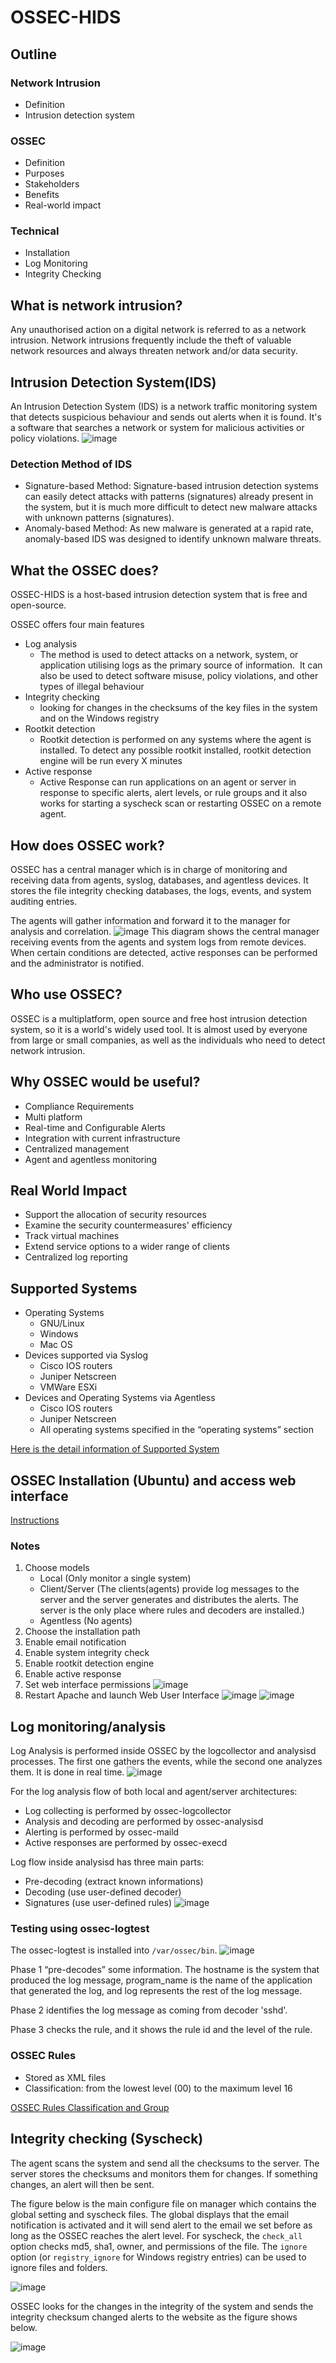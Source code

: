 # OSSEC-HIDS
## Outline
### Network Intrusion
- Definition
- Intrusion detection system
### OSSEC
- Definition
- Purposes
- Stakeholders
- Benefits
- Real-world impact
### Technical 
- Installation
- Log Monitoring
- Integrity Checking

## What is network intrusion?
Any unauthorised action on a digital network is referred to as a network intrusion. Network intrusions frequently include the theft of valuable network resources and always threaten network and/or data security.

## Intrusion Detection System(IDS)
An Intrusion Detection System (IDS) is a network traffic monitoring system that detects suspicious behaviour and sends out alerts when it is found. It's a software that searches a network or system for malicious activities or policy violations.
![image](https://user-images.githubusercontent.com/101413304/158044875-157579ba-2e24-40cf-a146-67c6e6178600.png)

### Detection Method of IDS
- Signature-based Method: Signature-based intrusion detection systems can easily detect attacks with patterns (signatures) already present in the system, but it is much more difficult to detect new malware attacks with unknown patterns (signatures).
- Anomaly-based Method: As new malware is generated at a rapid rate, anomaly-based IDS was designed to identify unknown malware threats.

## What the OSSEC does?
OSSEC-HIDS is a host-based intrusion detection system that is free and open-source.

OSSEC offers four main features
- Log analysis 
  - The method is used to detect attacks on a network, system, or application utilising logs as the primary source of information.  It can also be used to detect software misuse, policy violations, and other types of illegal behaviour
- Integrity checking
  - looking for changes in the checksums of the key files in the system and on the Windows registry
- Rootkit detection
  - Rootkit detection is performed on any systems where the agent is installed. To detect any possible rootkit installed, rootkit detection engine will be run every X minutes
- Active response
  - Active Response can run applications on an agent or server in response to specific alerts, alert levels, or rule groups and it also works for starting a syscheck scan or restarting OSSEC on a remote agent.

## How does OSSEC work?
OSSEC has a central manager which is in charge of monitoring and receiving data from agents, syslog, databases, and agentless devices. It stores the file integrity checking databases, the logs, events, and system auditing entries.

The agents will gather information and forward it to the manager for analysis and correlation.
![image](https://user-images.githubusercontent.com/101413304/158046271-3242a4a1-d0cc-4538-8743-e67b2ab5fbcd.png)
This diagram shows the central manager receiving events from the agents and system logs from remote devices. When certain conditions are detected, active responses can be performed and the administrator is notified.

## Who use OSSEC?
OSSEC is a multiplatform, open source and free host intrusion detection system, so it is a world's widely used tool. It is almost used by everyone from large or small companies, as well as the individuals who need to detect network intrusion.

## Why OSSEC would be useful?
- Compliance Requirements
- Multi platform
- Real-time and Configurable Alerts
- Integration with current infrastructure
- Centralized management
- Agent and agentless monitoring

## Real World Impact
- Support the allocation of security resources
- Examine the security countermeasures' efficiency
- Track virtual machines 
- Extend service options to a wider range of clients
- Centralized log reporting

## Supported Systems
- Operating Systems
  - GNU/Linux
  - Windows
  - Mac OS
- Devices supported via Syslog 
  - Cisco IOS routers
  - Juniper Netscreen
  - VMWare ESXi
- Devices and Operating Systems via Agentless 
  - Cisco IOS routers
  - Juniper Netscreen
  - All operating systems specified in the “operating systems” section

[Here is the detail information of Supported System](https://www.ossec.net/docs/docs/manual/supported-systems.html)

## OSSEC Installation (Ubuntu) and access web interface
[Instructions](https://hendgrow.com/ugs/HendGrow-OSSEC-OPEN-SOURCE-HIDS-WITH-WEB-USER-INTERFACE.pdf)
### Notes
1. Choose models
    - Local (Only monitor a single system)
    - Client/Server (The clients(agents) provide log messages to the server and the server generates and distributes the alerts. The server is the only place where rules and decoders are installed.)
    - Agentless (No agents)
2. Choose the installation path
3. Enable email notification
4. Enable system integrity check
5. Enable rootkit detection engine
6. Enable active response
7. Set web interface permissions
![image](https://user-images.githubusercontent.com/101413304/158048764-e2f27c0e-aaac-4a85-b7db-00bdb3e74769.png)
8. Restart Apache and launch Web User Interface
![image](https://user-images.githubusercontent.com/101413304/158048778-95d67c3d-8a5d-414a-ac18-1ee84ee62c08.png)
![image](https://user-images.githubusercontent.com/101413304/158048743-67670b0b-2ad4-4a62-a8b1-07ed31ff270b.png)

## Log monitoring/analysis
Log Analysis is performed inside OSSEC by the logcollector and analysisd processes. The first one gathers the events, while the second one analyzes them. It is done in real time.
![image](https://user-images.githubusercontent.com/101413304/158052006-073fb7ef-824a-4f51-b546-7c32f47c26e4.png)

For the log analysis flow of both local and agent/server architectures:
- Log collecting is performed by ossec-logcollector
- Analysis and decoding are performed by ossec-analysisd
- Alerting is performed by ossec-maild
- Active responses are performed by ossec-execd

Log flow inside analysisd has three main parts:
- Pre-decoding (extract known informations)
- Decoding (use user-defined decoder)
- Signatures (use user-defined rules)
![image](https://user-images.githubusercontent.com/101413304/158052164-b76d4bcf-70fd-4f58-b41f-fd6119461037.png)

### Testing using ossec-logtest
The ossec-logtest is installed into ```/var/ossec/bin```.
![image](https://user-images.githubusercontent.com/101413304/158052192-5402d28d-3daa-4d64-a42b-748a4ab52edf.png)

Phase 1 “pre-decodes” some information. The hostname is the system that produced the log message, program_name is the name of the application that generated the log, and log represents the rest of the log message.

Phase 2 identifies the log message as coming from decoder 'sshd'.

Phase 3 checks the rule, and it shows the rule id and the level of the rule.

### OSSEC Rules
- Stored as XML files
- Classification: from the lowest level (00) to the maximum level 16

[OSSEC Rules Classification and Group](https://www.ossec.net/docs/docs/manual/rules-decoders/rule-levels.html)

## Integrity checking (Syscheck)
The agent scans the system and send all the checksums to the server. The server stores the checksums and monitors them for changes. If something changes, an alert will then be sent.

The figure below is the main configure file on manager which contains the global setting and syscheck files. The global displays that the email notification is activated and it will send alert to the email we set before as long as the OSSEC reaches the alert level. For syscheck, the ```check_all``` option checks md5, sha1, owner, and permissions of the file. The ```ignore``` option (or `registry_ignore` for Windows registry entries) can be used to ignore files and folders.

![image](https://user-images.githubusercontent.com/101413304/158052204-f42d773c-7f7d-41e4-895e-703fc2b2b0d2.png)

OSSEC looks for the changes in the integrity of the system and sends the integrity checksum changed alerts to the website as the figure shows below.

![image](https://user-images.githubusercontent.com/101413304/158052205-c0c27d5f-224d-4c79-b0ad-7a7b00be974c.png)














